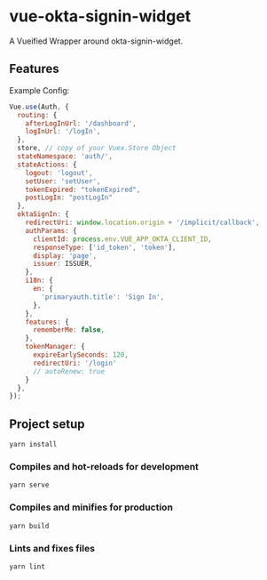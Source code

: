 # vue-okta-signin-widget

A Vueified Wrapper around okta-signin-widget.

## Features



Example Config:

```js
Vue.use(Auth, {
  routing: {
    afterLogInUrl: '/dashboard',
    logInUrl: '/logIn',
  },
  store, // copy of your Vuex.Store Object
  stateNamespace: 'auth/',
  stateActions: {
    logout: 'logout',
    setUser: 'setUser',
    tokenExpired: "tokenExpired",
    postLogIn: "postLogIn"
  },
  oktaSignIn: {
    redirectUri: window.location.origin + '/implicit/callback',
    authParams: {
      clientId: process.env.VUE_APP_OKTA_CLIENT_ID,
      responseType: ['id_token', 'token'],
      display: 'page',
      issuer: ISSUER,
    },
    i18n: {
      en: {
        'primaryauth.title': 'Sign In',
      },
    },
    features: {
      rememberMe: false,
    },
    tokenManager: {
      expireEarlySeconds: 120,
      redirectUri: '/login'
      // autoRenew: true
    }
  },
});
```

## Project setup

```cli
yarn install
```

### Compiles and hot-reloads for development

```cli
yarn serve
```

### Compiles and minifies for production

```cli
yarn build
```

### Lints and fixes files

```cli
yarn lint
```

